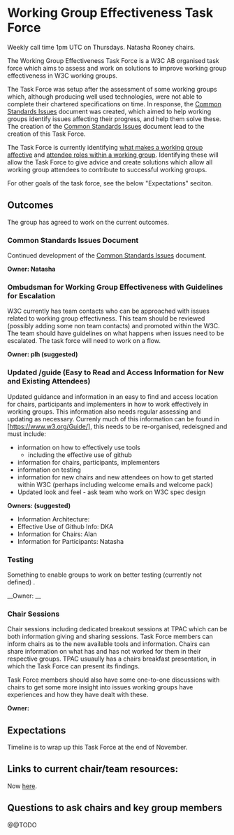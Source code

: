 # Working Group Effectiveness Task Force
Weekly call time 1pm UTC on Thursdays. Natasha Rooney chairs.

The Working Group Effectiveness Task Force is a W3C AB organised task force which aims to assess and work on solutions to improve working group effectiveness in W3C working groups. 

The Task Force was setup after the assessment of some working groups which, although producing well used technologies, were not able to complete their chartered specifications on time. In response, the [Common Standards Issues](CSI.md) document was created, which aimed to help working groups identify issues affecting their progress, and help them solve these. The creation of the [Common Standards Issues](CSI.md) document lead to the creation of this Task Force. 

The Task Force is currently identifying [what makes a working group affective](wg_effective.md) and [attendee roles within a working group](wg_attendee_roles.md). Identifying these will allow the Task Force to give advice and create solutions which allow all working group attendees to contribute to successful working groups.

For other goals of the task force, see the below "Expectations" seciton.


## Outcomes
The group has agreed to work on the current outcomes. 

### Common Standards Issues Document
Continued development of the [Common Standards Issues](https://github.com/w3c/wg-effectiveness/blob/master/CSI.md) document.

__Owner: Natasha__

### Ombudsman for Working Group Effectiveness with Guidelines for Escalation
W3C currently has team contacts who can be approached with issues related to working group effectivness. This team should be reviewed (possibly adding some non team contacts) and promoted within the W3C. The team should have guidelines on what happens when issues need to be escalated. The task force will need to work on a flow. 

__Owner: plh (suggested)__

### Updated /guide (Easy to Read and Access Information for New and Existing Attendees)
Updated guidance and information in an easy to find and access location for chairs, participants and implementers in how to work effectively in working groups. This information also needs regular assessing and updating as necessary. Currenly much of this information can be found in [https://www.w3.org/Guide/], this needs to be re-organised, redeisgned and must include:
* information on how to effectively use tools
  * including the effective use of github
* information for chairs, participants, implementers
* information on testing
* information for new chairs and new attendees on how to get started within W3C (perhaps including welcome emails and welcome pack)
* Updated look and feel - ask team who work on W3C spec design

  
__Owners: (suggested)__
* Information Architecture: 
* Effective Use of Github Info: DKA
* Information for Chairs: Alan
* Information for Participants: Natasha

### Testing
Something to enable groups to work on better testing (currently not defined) .

__Owner: __

### Chair Sessions
Chair sessions including dedicated breakout sessions at TPAC which can be both information giving and sharing sessions. Task Force members can inform chairs as to the new available tools and information. Chairs can share information on what has and has not worked for them in their respective groups. TPAC usuaully has a chairs breakfast presentation, in which the Task Force can present its findings. 

Task Force members should also have some one-to-one discussions with chairs to get some more insight into issues working groups have experiences and how they have dealt with these. 

__Owner:__

## Expectations
Timeline is to wrap up this Task Force at the end of November.

## Links to current chair/team resources:
Now [here](current_wg_resources.md).

## Questions to ask chairs and key group members

@@TODO
